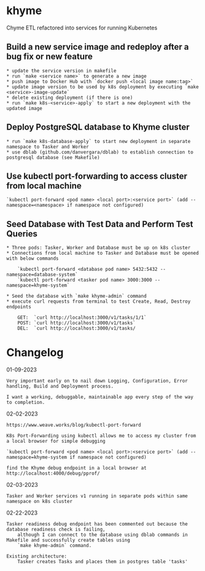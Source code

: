 # khyme
Chyme ETL refactored into services for running Kubernetes

## Build a new service image and redeploy after a bug fix or new feature

    * update the service version in makefile
    * run `make <service name>` to generate a new image
    * push image to Docker Hub with `docker push <local image name:tag>`
    * update image version to be used by k8s deployment by executing `make <service>-image-update`
    * delete existing deployment (if there is one)
    * run `make k8s-<service>-apply` to start a new deployment with the updated image

## Deploy PostgreSQL database to Khyme cluster

    * run `make k8s-database-apply` to start new deployment in separate namespace to Tasker and Worker
    * use dblab (github.com/danvergara/dblab) to establish connection to postgresql database (see Makefile)

## Use kubectl port-forwarding to access cluster from local machine

    `kubectl port-forward <pod name> <local port>:<service port>` (add --namespace=<namespace> if namespace not configured)

## Seed Database with Test Data and Perform Test Queries

    * Three pods: Tasker, Worker and Database must be up on k8s cluster
    * Connections from local machine to Tasker and Database must be opened with below commands

        `kubectl port-forward <database pod name> 5432:5432 --namespace=database-system`
        `kubectl port-forward <tasker pod name> 3000:3000 --namespace=khyme-system`
    
    * Seed the database with `make khyme-admin` command
    * execute curl requests from terminal to test Create, Read, Destroy endpoints

        GET:  `curl http://localhost:3000/v1/tasks/1/1`
        POST: `curl http://localhost:3000/v1/tasks`
        DEL:  `curl http://localhost:3000/v1/tasks/

# Changelog

01-09-2023

    Very important early on to nail down Logging, Configuration, Error handling, Build and Deployment process.

    I want a working, debuggable, maintainable app every step of the way to completion.

02-02-2023

    https://www.weave.works/blog/kubectl-port-forward

    K8s Port-Forwarding using kubectl allows me to access my cluster from a local browser for simple debugging

    `kubectl port-forward <pod name> <local port>:<service port>` (add --namespace=khyme-system if namespace not configured)

    find the Khyme debug endpoint in a local browser at http://localhost:4000/debug/pprof/

02-03-2023

    Tasker and Worker services v1 running in separate pods within same namespace on k8s cluster

02-22-2023

    Tasker readiness debug endpoint has been commented out because the database readiness check is failing,
        although I can connect to the database using dblab commands in Makefile and successfully create tables using
        `make khyme-admin` command.

    Existing architecture: 
        Tasker creates Tasks and places them in postgres table 'tasks'


